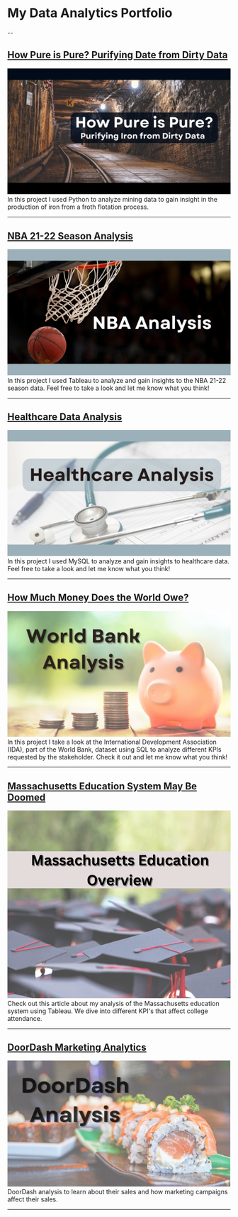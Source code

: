# My Data Analytics Portfolio
--
## [How Pure is Pure? Purifying Date from Dirty Data](/Python_Engineering_Project.md)
[<img src="images/Python_Engineering_Project_Cover.png"/>](/Python_Engineering_Project.md)
In this project I used Python to analyze mining data to gain insight in the production of iron from a froth flotation process.

---
## [NBA 21-22 Season Analysis](/NBA_Analysis.md)
[<img src="images/NBA_Analysis_cover.png"/>](/NBA_Analysis.md)
In this project I used Tableau to analyze and gain insights to the NBA 21-22 season data. Feel free to take a look and let me know what you think!

---
## [Healthcare Data Analysis](/Healthcare_Analysis.md)
[<img src="images/HealthCare_Analysis_Cover.png"/>](/Healthcare_Analysis.md)
In this project I used MySQL to analyze and gain insights to healthcare data. Feel free to take a look and let me know what you think!

---
## [How Much Money Does the World Owe?](/SQL_Banking_Project.md)
[<img src="images/SQL_Banking_Cover.png"/>](/SQL_Banking_Project.md)
In this project I take a look at the International Development Association (IDA), part of the World Bank, dataset using SQL to analyze different KPIs requested by the stakeholder. Check it out and let me know what you think!

---
## [Massachusetts Education System May Be Doomed](/Massachusetts_School_Analysis.md)
[<img src="images/Massachusetts_Cover.png"/>](/Massachusetts_School_Analysis.md)
Check out this article about my analysis of the Massachusetts education system using Tableau. We dive into different KPI's that affect college attendance.

---
## [DoorDash Marketing Analytics](https://www.linkedin.com/pulse/doordash-marketing-analysis-julio-espinoza/)
[<img src="images/DoorDash Analytics.png"/>](https://www.linkedin.com/pulse/doordash-marketing-analysis-julio-espinoza/)
DoorDash analysis to learn about their sales and how marketing campaigns affect their sales.

---
